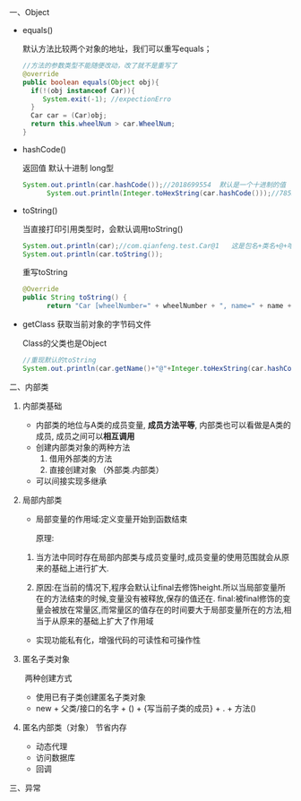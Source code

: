 一、Object

* equals() 

  默认方法比较两个对象的地址，我们可以重写equals；

  ```java
  //方法的参数类型不能随便改动，改了就不是重写了
  @override
  public boolean equals(Object obj){
    if(!(obj instanceof Car)){
       System.exit(-1); //expectionErro
    }
    Car car = (Car)obj;
    return this.wheelNum > car.WheelNum;
  }
  ```

* hashCode()

  返回值 默认十进制 long型

  ```java
  System.out.println(car.hashCode());//2018699554  默认是一个十进制的值
  		System.out.println(Integer.toHexString(car.hashCode()));//7852e922  十六进制的数
  ```

* toString()

  当直接打印引用类型时，会默认调用toString()

  ```java
  System.out.println(car);//com.qianfeng.test.Car@1   这是包名+类名+@+哈希码值
  System.out.println(car.toString());
  ```

  重写toString

  ```java
  @Override
  public String toString() {
  		return "Car [wheelNumber=" + wheelNumber + ", name=" + name + ", age=" + age + "]";}
  ```

  

* getClass 获取当前对象的字节码文件

  Class的父类也是Object

  ``` java
  //重现默认的toString
  System.out.println(car.getName()+"@"+Integer.toHexString(car.hashCode()));	
  ```

  



二、内部类

1. 内部类基础

   * 内部类的地位与A类的成员变量, **成员方法平等**, 内部类也可以看做是A类的成员, 成员之间可以**相互调用**
   * 创建内部类对象的两种方法
     1. 借用外部类的方法
     2. 直接创建对象  （外部类.内部类）
   * 可以间接实现多继承

2. 局部内部类

   *  局部变量的作用域:定义变量开始到函数结束

      原理:

     1. 当方法中同时存在局部内部类与成员变量时,成员变量的使用范围就会从原来的基础上进行扩大.

     2. 原因:在当前的情况下,程序会默认让final去修饰height.所以当局部变量所在的方法结束的时候,变量没有被释放,保存的值还在.  final:被final修饰的变量会被放在常量区,而常量区的值存在的时间要大于局部变量所在的方法,相当于从原来的基础上扩大了作用域

   * 实现功能私有化，增强代码的可读性和可操作性

3. 匿名子类对象

   ​         两种创建方式

   * 使用已有子类创建匿名子类对象
   * new + 父类/接口的名字  + () + {写当前子类的成员} + . + 方法()

4. 匿名内部类（对象）      节省内存

   * 动态代理
   * 访问数据库
   * 回调









三、异常